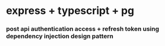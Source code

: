 # express + typescript + pg

### post api authentication access + refresh token using dependency injection design pattern
